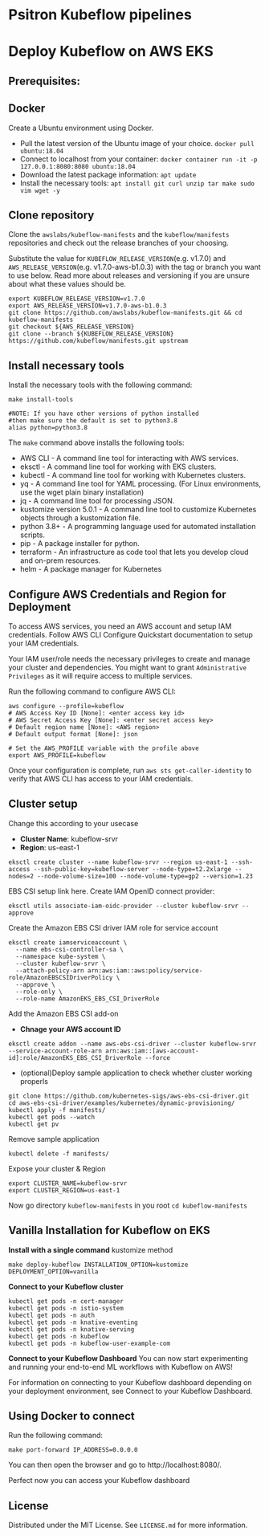 # Psitron Kubeflow pipelines 

# Deploy Kubeflow on AWS EKS

## Prerequisites:

## Docker
Create a Ubuntu environment using Docker. 

* Pull the latest version of the Ubuntu image of your choice.
``docker pull ubuntu:18.04``
* Connect to localhost from your container:
``docker container run -it -p 127.0.0.1:8080:8080 ubuntu:18.04``
* Download the latest package information:
``apt update``
* Install the necessary tools:
``apt install git curl unzip tar make sudo vim wget -y``

## Clone repository
Clone the ``awslabs/kubeflow-manifests`` and the ``kubeflow/manifests`` repositories and check out the release branches of your choosing.

Substitute the value for ``KUBEFLOW_RELEASE_VERSION``(e.g. v1.7.0) and ``AWS_RELEASE_VERSION``(e.g. v1.7.0-aws-b1.0.3) with the tag or branch you want to use below. Read more about releases and versioning if you are unsure about what these values should be.

```
export KUBEFLOW_RELEASE_VERSION=v1.7.0
export AWS_RELEASE_VERSION=v1.7.0-aws-b1.0.3
git clone https://github.com/awslabs/kubeflow-manifests.git && cd kubeflow-manifests
git checkout ${AWS_RELEASE_VERSION}
git clone --branch ${KUBEFLOW_RELEASE_VERSION} https://github.com/kubeflow/manifests.git upstream
```
## Install necessary tools 
Install the necessary tools with the following command:

``make install-tools``

```
#NOTE: If you have other versions of python installed 
#then make sure the default is set to python3.8
alias python=python3.8
```

The `make` command above installs the following tools:

* AWS CLI - A command line tool for interacting with AWS services.
* eksctl - A command line tool for working with EKS clusters.
* kubectl - A command line tool for working with Kubernetes clusters.
* yq - A command line tool for YAML processing. (For Linux environments, use the wget plain binary installation)
* jq - A command line tool for processing JSON.
* kustomize version 5.0.1 - A command line tool to customize Kubernetes objects through a kustomization file.
* python 3.8+ - A programming language used for automated installation scripts.
* pip - A package installer for python.
* terraform - An infrastructure as code tool that lets you develop cloud and on-prem resources.
* helm - A package manager for Kubernetes

## Configure AWS Credentials and Region for Deployment 
To access AWS services, you need an AWS account and setup IAM credentials. Follow AWS CLI Configure Quickstart documentation to setup your IAM credentials.

Your IAM user/role needs the necessary privileges to create and manage your cluster and dependencies. You might want to grant `Administrative Privileges` as it will require access to multiple services.

Run the following command to configure AWS CLI:

```
aws configure --profile=kubeflow
# AWS Access Key ID [None]: <enter access key id>
# AWS Secret Access Key [None]: <enter secret access key>
# Default region name [None]: <AWS region>
# Default output format [None]: json

# Set the AWS_PROFILE variable with the profile above
export AWS_PROFILE=kubeflow

```

Once your configuration is complete, run `aws sts get-caller-identity` to verify that AWS CLI has access to your IAM credentials.

## Cluster setup

Change this according to your usecase
* **Cluster Name**: kubeflow-srvr
* **Region**: us-east-1

`eksctl create cluster --name kubeflow-srvr --region us-east-1 --ssh-access --ssh-public-key=kubeflow-server --node-type=t2.2xlarge --nodes=2 --node-volume-size=100 --node-volume-type=gp2 --version=1.23`

EBS CSI setup link here. Create IAM OpenID connect provider:

`eksctl utils associate-iam-oidc-provider --cluster kubeflow-srvr --approve`

Create the Amazon EBS CSI driver IAM role for service account

```
eksctl create iamserviceaccount \
  --name ebs-csi-controller-sa \
  --namespace kube-system \
  --cluster kubeflow-srvr \
  --attach-policy-arn arn:aws:iam::aws:policy/service-role/AmazonEBSCSIDriverPolicy \
  --approve \
  --role-only \
  --role-name AmazonEKS_EBS_CSI_DriverRole
```
Add the Amazon EBS CSI add-on

* **Chnage your AWS account ID**

`eksctl create addon --name aws-ebs-csi-driver --cluster kubeflow-srvr --service-account-role-arn arn:aws:iam::[aws-account-id]:role/AmazonEKS_EBS_CSI_DriverRole --force`

* (optional)Deploy sample application to check whether cluster working properls

```
git clone https://github.com/kubernetes-sigs/aws-ebs-csi-driver.git
cd aws-ebs-csi-driver/examples/kubernetes/dynamic-provisioning/
kubectl apply -f manifests/
kubectl get pods --watch
kubectl get pv
```
Remove sample application

`kubectl delete -f manifests/`

Expose your cluster & Region

```
export CLUSTER_NAME=kubeflow-srvr
export CLUSTER_REGION=us-east-1
```

Now go directory `kubeflow-manifests` in you root 
`cd kubeflow-manifests`

## Vanilla Installation for Kubeflow on EKS

**Install with a single command**
kustomize method 

`make deploy-kubeflow INSTALLATION_OPTION=kustomize DEPLOYMENT_OPTION=vanilla`

**Connect to your Kubeflow cluster**

```
kubectl get pods -n cert-manager
kubectl get pods -n istio-system
kubectl get pods -n auth
kubectl get pods -n knative-eventing
kubectl get pods -n knative-serving
kubectl get pods -n kubeflow
kubectl get pods -n kubeflow-user-example-com

```

**Connect to your Kubeflow Dashboard**
You can now start experimenting and running your end-to-end ML workflows with Kubeflow on AWS!

For information on connecting to your Kubeflow dashboard depending on your deployment environment, see Connect to your Kubeflow Dashboard.

## Using Docker to connect 
Run the following command:

`make port-forward IP_ADDRESS=0.0.0.0`

You can then open the browser and go to http://localhost:8080/.

Perfect now you can access your Kubeflow dashboard



<!-- license -->
## License
Distributed under the MIT License. See ``LICENSE.md`` for more information.

